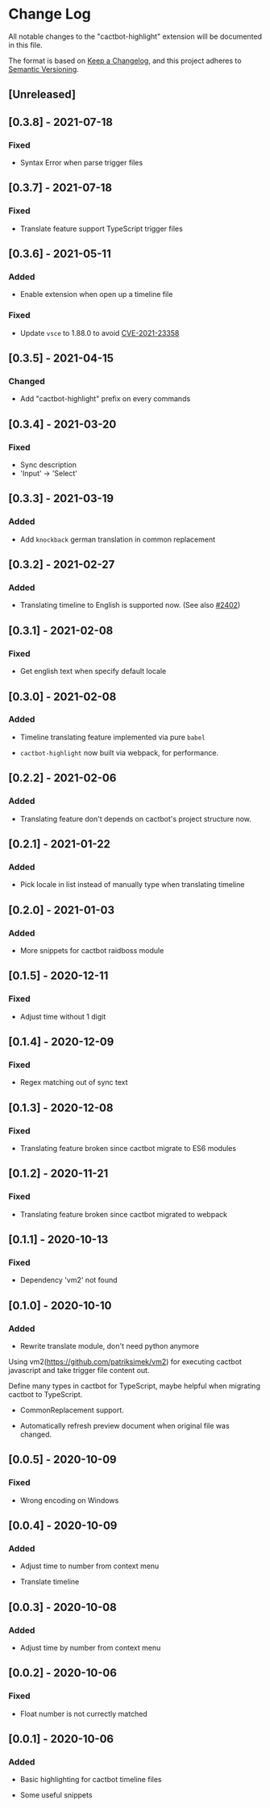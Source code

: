 # Change Log

All notable changes to the "cactbot-highlight" extension will be documented in this file.

The format is based on [Keep a Changelog](https://keepachangelog.com/en/1.0.0/),
and this project adheres to [Semantic Versioning](https://semver.org/spec/v2.0.0.html).

## [Unreleased]

## [0.3.8] - 2021-07-18

### Fixed

- Syntax Error when parse trigger files

## [0.3.7] - 2021-07-18

### Fixed

- Translate feature support TypeScript trigger files

## [0.3.6] - 2021-05-11

### Added

- Enable extension when open up a timeline file

### Fixed

- Update `vsce` to 1.88.0 to avoid [CVE-2021-23358](https://github.com/advisories/GHSA-cf4h-3jhx-xvhq)

## [0.3.5] - 2021-04-15

### Changed

- Add "cactbot-highlight" prefix on every commands

## [0.3.4] - 2021-03-20

### Fixed

- Sync description
- 'Input' -> 'Select'

## [0.3.3] - 2021-03-19

### Added

- Add `knockback` german translation in common replacement

## [0.3.2] - 2021-02-27

### Added

- Translating timeline to English is supported now. (See also [#2402](https://github.com/quisquous/cactbot/pull/2402))

## [0.3.1] - 2021-02-08

### Fixed

- Get english text when specify default locale

## [0.3.0] - 2021-02-08

### Added

- Timeline translating feature implemented via pure `babel`

- `cactbot-highlight` now built via webpack, for performance.

## [0.2.2] - 2021-02-06

### Added

- Translating feature don't depends on cactbot's project structure now.

## [0.2.1] - 2021-01-22

### Added

- Pick locale in list instead of manually type when translating timeline

## [0.2.0] - 2021-01-03

### Added

- More snippets for cactbot raidboss module

## [0.1.5] - 2020-12-11

### Fixed

- Adjust time without 1 digit

## [0.1.4] - 2020-12-09

### Fixed

- Regex matching out of sync text

## [0.1.3] - 2020-12-08

### Fixed

- Translating feature broken since cactbot migrate to ES6 modules

## [0.1.2] - 2020-11-21

### Fixed

- Translating feature broken since cactbot migrated to webpack

## [0.1.1] - 2020-10-13

### Fixed

- Dependency 'vm2' not found

## [0.1.0] - 2020-10-10

### Added

- Rewrite translate module, don't need python anymore

Using vm2(https://github.com/patriksimek/vm2) for executing
cactbot javascript and take trigger file content out.

Define many types in cactbot for TypeScript,
maybe helpful when migrating cactbot to TypeScript.

- CommonReplacement support.

- Automatically refresh preview document when original file was changed.

## [0.0.5] - 2020-10-09

### Fixed

- Wrong encoding on Windows

## [0.0.4] - 2020-10-09

### Added

- Adjust time to number from context menu

- Translate timeline

## [0.0.3] - 2020-10-08

### Added

- Adjust time by number from context menu

## [0.0.2] - 2020-10-06

### Fixed

- Float number is not currectly matched

## [0.0.1] - 2020-10-06

### Added

- Basic highlighting for cactbot timeline files

- Some useful snippets
